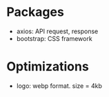 # Packages

- axios: API request, response
- bootstrap: CSS framework

# Optimizations

- logo: webp format. size = 4kb
